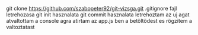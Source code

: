 git clone https://github.com/szabopeter92/git-vizsga.git
.gitignore fajl letrehozasa
git init hasznalata
git commit hasznalata
letrehoztam az uj agat
atvaltottam a console agra
atirtam az app.js ben a betöltödest es rögzitem a valtoztatast
